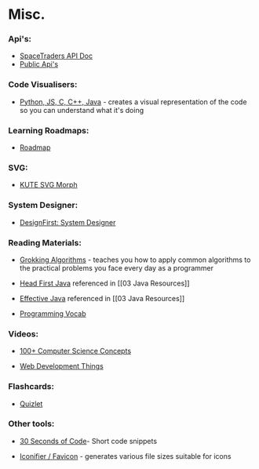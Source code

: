 
# Misc.

### Api's:  
- [SpaceTraders API Doc](https://docs.spacetraders.io/)
- [Public Api's](https://github.com/public-apis/public-apis#books)


### Code Visualisers:  
- [Python, JS, C, C++, Java](https://pythontutor.com/visualize.html#mode=edit) - creates a visual representation of the code so you can understand what it's doing


### Learning Roadmaps:  
- [Roadmap](https://roadmap.sh/)


### SVG:  
- [KUTE SVG Morph](http://thednp.github.io/kute.js/svgMorph.html)


### System Designer:  
- [DesignFirst: System Designer](https://designfirst.io/systemdesigner/)


### Reading Materials:   
- [Grokking Algorithms](https://edu.anarcho-copy.org/Algorithm/grokking-algorithms-illustrated-programmers-curious.pdf) - teaches you how to apply common algorithms to the practical problems you face every day as a programmer

- [Head First Java](https://www.pdfiles.net/storage/Books/headfirst/Head_First_Java_A_Brain-Friendly_Guide.pdf) referenced in [[03 Java Resources]]

- [Effective Java](https://kea.nu/files/textbooks/new/Effective%20Java%20%282017%2C%20Addison-Wesley%29.pdf) referenced in [[03 Java Resources]]

- [Programming Vocab](https://www.programmingforbeginnersbook.com/blog/expand_your_programming_vocabulary/)


### Videos:  
- [100+ Computer Science Concepts](https://www.youtube.com/watch?v=-uleG_Vecis&t=708s&ab_channel=Fireship)

- [Web Development Things ](https://www.youtube.com/watch?v=erEgovG9WBs&ab_channel=Fireship)


### Flashcards:
- [Quizlet](https://quizlet.com/latest)


### Other tools:  
- [30 Seconds of Code](https://www.30secondsofcode.org/)- Short code snippets

- [Iconifier / Favicon](https://iconifier.net/index.php?iconified=20230505213141_owenwow.png) - generates various file sizes suitable for icons

